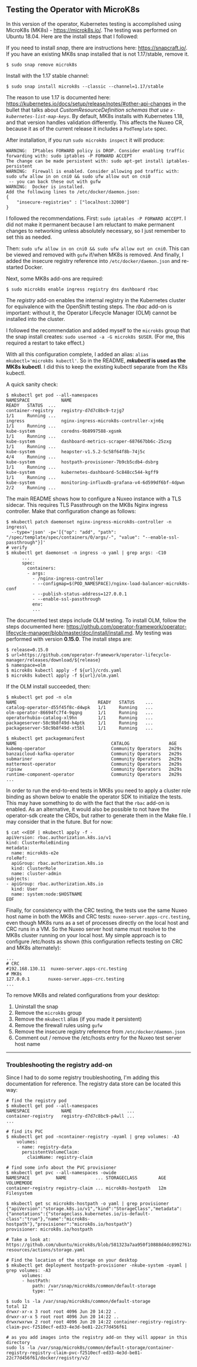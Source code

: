 ## Testing the Operator with MicroK8s

In this version of the operator, Kubernetes testing is accomplished using MicroK8s (MK8s) - https://microk8s.io/. The testing was performed on Ubuntu 18.04. Here are the install steps that I followed:

If you need to install *snap*, there are instructions here: https://snapcraft.io/. If you have an existing MK8s snap installed that is not 1.17/stable, remove it. 

```shell
$ sudo snap remove microk8s
```

Install with the 1.17 stable channel:

```shell
$ sudo snap install microk8s --classic --channel=1.17/stable
```

The reason to use 1.17 is documented here: https://kubernetes.io/docs/setup/release/notes/#other-api-changes in the bullet that talks about *CustomResourceDefinition schemas that use `x-kubernetes-list-map-keys`*. By default, MK8s installs with Kubernetes 1.18, and that version handles validation differently. This affects the Nuxeo CR, because it as of the current release it includes a `PodTemplate` spec.

After installation, if you run `sudo microk8s inspect` it will produce:

```
WARNING:  IPtables FORWARD policy is DROP. Consider enabling traffic forwarding with: sudo iptables -P FORWARD ACCEPT 
The change can be made persistent with: sudo apt-get install iptables-persistent
WARNING:  Firewall is enabled. Consider allowing pod traffic with: sudo ufw allow in on cni0 && sudo ufw allow out on cni0
 -- you can back these out with gufw
WARNING:  Docker is installed. 
Add the following lines to /etc/docker/daemon.json: 
{
    "insecure-registries" : ["localhost:32000"] 
}
```

I followed the recommendations. First: `sudo iptables -P FORWARD ACCEPT`. I did not make it permanent because I am reluctant to make permanent changes to networking unless absolutely necessary, so I just remember to set this as needed.

Then: `sudo ufw allow in on cni0 && sudo ufw allow out on cni0`. This can be viewed and removed with `gufw` if/when MK8s is removed. And finally, I added the insecure registry reference into `/etc/docker/daemon.json`  and re-started Docker.

Next, some MK8s add-ons are required:

```shell
$ sudo microk8s enable ingress registry dns dashboard rbac
```

The *registry* add-on enables the internal registry in the Kubernetes cluster for equivalence with the OpenShift testing steps.  The *rbac* add-on is important: without it, the Operator Lifecycle Manager (OLM) cannot be installed into the cluster.

I followed the recommendation and added myself to the `microk8s` group that the snap install creates: `sudo usermod -a -G microk8s $USER`. (For me, this required a restart to take effect.)

With all this configuration complete, I added an alias: `alias mkubectl='microk8s kubectl'`. So in the README, ***mkubectl* is used as the MK8s kubectl**. I did this to keep the existing kubectl separate from the K8s kubectl.

A quick sanity check:

```shell
$ mkubectl get pod --all-namespaces
NAMESPACE            NAME                                              READY   STATUS  ...
container-registry   registry-d7d7c8bc9-tzjg7                          1/1     Running ...
ingress              nginx-ingress-microk8s-controller-xjn6q           1/1     Running ...
kube-system          coredns-9b8997588-xgsmk                           1/1     Running ...
kube-system          dashboard-metrics-scraper-687667bb6c-25zxg        1/1     Running ...
kube-system          heapster-v1.5.2-5c58f64f8b-74j5c                  4/4     Running ...
kube-system          hostpath-provisioner-7b9cb5cdb4-dsbrg             1/1     Running ...
kube-system          kubernetes-dashboard-5c848cc544-kgff9             1/1     Running ...
kube-system          monitoring-influxdb-grafana-v4-6d599df6bf-4dpwn   2/2     Running ...
```

The main README shows how to configure a Nuxeo instance with a TLS sidecar. This requires TLS Passthrough on the MK8s Nginx ingress controller. Make that configuration change as follows:

```shell
$ mkubectl patch daemonset nginx-ingress-microk8s-controller -n ingress\
  --type='json' -p='[{"op": "add", "path": "/spec/template/spec/containers/0/args/-", "value": "--enable-ssl-passthrough"}]'
# verify
$ mkubectl get daemonset -n ingress -o yaml | grep args: -C10
      ...
      spec:
        containers:
        - args:
          - /nginx-ingress-controller
          - --configmap=$(POD_NAMESPACE)/nginx-load-balancer-microk8s-conf
          - --publish-status-address=127.0.0.1
          - --enable-ssl-passthrough
          env:
          ...
```

The documented test steps include OLM testing. To install OLM, follow the steps documented here: https://github.com/operator-framework/operator-lifecycle-manager/blob/master/doc/install/install.md. My testing was performed with version **0.15.0**. The install steps are:

```shell
$ release=0.15.0
$ url=https://github.com/operator-framework/operator-lifecycle-manager/releases/download/${release}
$ namespace=olm
$ microk8s kubectl apply -f ${url}/crds.yaml
$ microk8s kubectl apply -f ${url}/olm.yaml
```

If the OLM install succeeded, then:

```shell
$ mkubectl get pod -n olm
NAME                               READY   STATUS    ...
catalog-operator-d55f45f8c-d4wpk   1/1     Running   ...
olm-operator-86694fc7f4-9qqng      1/1     Running   ...
operatorhubio-catalog-xl9hn        1/1     Running   ...
packageserver-58c9b8f49d-h4ptk     1/1     Running   ...
packageserver-58c9b8f49d-xt5bl     1/1     Running   ...

$ mkubectl get packagemanifest
NAME                                    CATALOG               AGE
kubemq-operator                         Community Operators   2m29s
banzaicloud-kafka-operator              Community Operators   2m29s
submariner                              Community Operators   2m29s
mattermost-operator                     Community Operators   2m29s
ripsaw                                  Community Operators   2m29s
runtime-component-operator              Community Operators   2m29s
...
```

In order to run the end-to-end tests in MK8s you need to apply a cluster role binding as shown below to enable the operator SDK to initialize the tests. This may have something to do with the fact that the `rbac` add-on is enabled. As an alternative, it would also be possible to not have the operator-sdk create the CRDs, but rather to generate them in the Make file. I may consider that in the future. But for now:

```shell
$ cat <<EOF | mkubectl apply -f -
apiVersion: rbac.authorization.k8s.io/v1
kind: ClusterRoleBinding
metadata:
  name: microk8s-e2e
roleRef:
  apiGroup: rbac.authorization.k8s.io
  kind: ClusterRole
  name: cluster-admin
subjects:
- apiGroup: rbac.authorization.k8s.io
  kind: User
  name: system:node:$HOSTNAME
EOF
```

Finally, for consistency with the CRC testing, the tests use the same Nuxeo host name in both the MK8s and CRC tests: `nuxeo-server.apps-crc.testing`, even though MK8s runs as a set of processes directly on the local host and CRC runs in a VM. So the Nuxeo server host name must resolve to the MK8s cluster running on your local host. My simple approach is to configure /etc/hosts as shown (this configuration reflects testing on CRC and MK8s alternately):

```shell
...
# CRC
#192.168.130.11  nuxeo-server.apps-crc.testing
# MK8s
127.0.0.1       nuxeo-server.apps-crc.testing
...
```

To remove MK8s and related configurations from your desktop:

1. Uninstall the snap
2. Remove the `microk8s` group
3. Remove the `mkubectl` alias (if you made it persistent)
4. Remove the firewall rules using `gufw`
5. Remove the insecure registry reference from `/etc/docker/daemon.json`
6. Comment out / remove the /etc/hosts entry for the Nuxeo test server host name



------

### Troubleshooting the registry add-on

Since I had to do some registry troubleshooting, I'm adding this documentation for reference. The registry data store can be located this way:

```shell
# find the registry pod
$ mkubectl get pod --all-namespaces
NAMESPACE            NAME                     ...
container-registry   registry-d7d7c8bc9-p4wll ...
...

# find its PVC
$ mkubectl get pod -ncontainer-registry -oyaml | grep volumes: -A3
    volumes:
    - name: registry-data
      persistentVolumeClaim:
        claimName: registry-claim

# find some info about the PVC provisioner
$ mkubectl get pvc --all-namespaces -owide
NAMESPACE          NAME           ... STORAGECLASS        AGE   VOLUMEMODE
container-registry registry-claim ... microk8s-hostpath   12m   Filesystem

$ mkubectl get sc microk8s-hostpath -o yaml | grep provisioner
{"apiVersion":"storage.k8s.io/v1","kind":"StorageClass","metadata":{"annotations":{"storageclass.kubernetes.io/is-default-class":"true"},"name":"microk8s-hostpath"},"provisioner":"microk8s.io/hostpath"}
provisioner: microk8s.io/hostpath

# Take a look at: https://github.com/ubuntu/microk8s/blob/581323a7aa950f10888d4dc8992761d88f09d6a2/microk8s-resources/actions/storage.yaml

# Find the location of the storage on your desktop
$ mkubectl get deployment hostpath-provisioner -nkube-system -oyaml | grep volumes: -A3
      volumes:
      - hostPath:
          path: /var/snap/microk8s/common/default-storage
          type: ""

$ sudo ls -la /var/snap/microk8s/common/default-storage
total 12
drwxr-xr-x 3 root root 4096 Jun 20 14:22 .
drwxr-xr-x 5 root root 4096 Jun 20 14:22 ..
drwxrwxrwx 2 root root 4096 Jun 20 14:22 container-registry-registry-claim-pvc-f2510ecf-ed33-4e3d-be81-22c77d456f61

# as you add images into the registry add-on they will appear in this directory
sudo ls -la /var/snap/microk8s/common/default-storage/container-registry-registry-claim-pvc-f2510ecf-ed33-4e3d-be81-22c77d456f61/docker/registry/v2/

```



